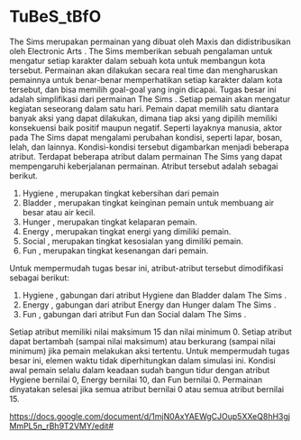 # TuBeS_tBfO
The Sims merupakan permainan yang dibuat oleh Maxis dan didistribusikan oleh Electronic Arts .
The Sims memberikan sebuah pengalaman untuk mengatur setiap karakter dalam sebuah kota untuk
membangun kota tersebut. Permainan akan dilakukan secara real time dan mengharuskan pemainnya
untuk benar-benar memperhatikan setiap karakter dalam kota tersebut, dan bisa memilih goal-goal yang
ingin dicapai. Tugas besar ini adalah simplifikasi dari permainan The Sims . Setiap pemain akan mengatur
kegiatan seseorang dalam satu hari. Pemain dapat memilih satu diantara banyak aksi yang dapat
dilakukan, dimana tiap aksi yang dipilih memiliki konsekuensi baik positif maupun negatif. Seperti
layaknya manusia, aktor pada The Sims dapat mengalami perubahan kondisi, seperti lapar, bosan, lelah,
dan lainnya. Kondisi-kondisi tersebut digambarkan menjadi beberapa atribut. Terdapat beberapa atribut
dalam permainan The Sims yang dapat mempengaruhi keberjalanan permainan. Atribut tersebut adalah
sebagai berikut.
1. Hygiene , merupakan tingkat kebersihan dari pemain
2. Bladder , merupakan tingkat keinginan pemain untuk membuang air besar atau air kecil.
3. Hunger , merupakan tingkat kelaparan pemain.
4. Energy , merupakan tingkat energi yang dimiliki pemain.
5. Social , merupakan tingkat kesosialan yang dimiliki pemain.
6. Fun , merupakan tingkat kesenangan dari pemain.

Untuk mempermudah tugas besar ini, atribut-atribut tersebut dimodifikasi sebagai berikut:
1. Hygiene , gabungan dari atribut Hygiene dan Bladder dalam The Sims .
2. Energy , gabungan dari atribut Energy dan Hunger dalam The Sims .
3. Fun , gabungan dari atribut Fun dan Social dalam The Sims .

Setiap atribut memiliki nilai maksimum 15 dan nilai minimum 0. Setiap atribut dapat bertambah
(sampai nilai maksimum) atau berkurang (sampai nilai minimum) jika pemain melakukan aksi tertentu.
Untuk mempermudah tugas besar ini, elemen waktu tidak diperhitungkan dalam simulasi ini. Kondisi
awal pemain selalu dalam keadaan sudah bangun tidur dengan atribut Hygiene bernilai 0, Energy
bernilai 10, dan Fun bernilai 0. Permainan dinyatakan selesai jika semua atribut bernilai 0 atau
semua atribut bernilai 15.

https://docs.google.com/document/d/1mjN0AxYAEWgCJOup5XXeQ8hH3gjMmPL5n_rBh9T2VMY/edit#

